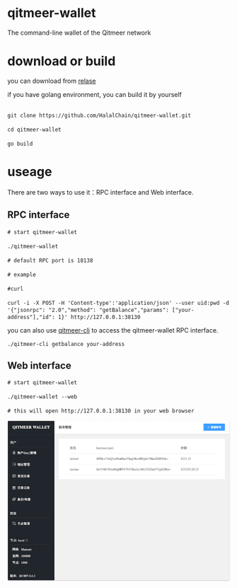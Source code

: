 # qitmeer-wallet
The command-line wallet of the Qitmeer network


# download or build

you can download from [relase](https://github.com/HalalChain/qitmeer-wallet/releases)

if you have golang environment, you can build it by yourself

```

git clone https://github.com/HalalChain/qitmeer-wallet.git

cd qitmeer-wallet

go build

```

# useage

There are two ways to use it：RPC interface and Web interface.


## RPC interface

```
# start qitmeer-wallet

./qitmeer-wallet

# default RPC port is 18138

# example

#curl

curl -i -X POST -H 'Content-type':'application/json' --user uid:pwd -d '{"jsonrpc": "2.0","method": "getBalance","params": ["your-address"],"id": 1}' http://127.0.0.1:38130

```

you can also use [qitmeer-cli](https://github.com/HalalChain/qitmeer-cli) to access the qitmeer-wallet RPC interface.

```
./qitmeer-cli getbalance your-address
```

## Web interface

```
# start qitmeer-wallet

./qitmeer-wallet --web

# this will open http://127.0.0.1:38130 in your web browser

```

![Qitmeer Wallet](assets/wallet-info.png)

